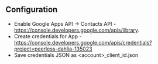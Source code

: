 ## Configuration

* Enable Google Apps API -> Contacts API - https://console.developers.google.com/apis/library. 
* Create credentials for App - https://console.developers.google.com/apis/credentials?project=peerless-dahlia-135023
* Save credentials JSON as &lt;account>_client_id.json
